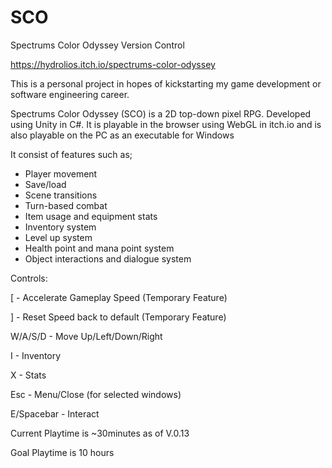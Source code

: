 # SCO
Spectrums Color Odyssey Version Control

https://hydrolios.itch.io/spectrums-color-odyssey

This is a personal project in hopes of kickstarting my game development or software engineering career.

Spectrums Color Odyssey (SCO) is a 2D top-down pixel RPG. Developed using Unity in C#. It is playable in the browser using WebGL in itch.io and is also playable on the PC as an executable for Windows

It consist of features such as; 
- Player movement
- Save/load
- Scene transitions
- Turn-based combat
- Item usage and equipment stats
- Inventory system
- Level up system
- Health point and mana point system
- Object interactions and dialogue system

Controls:

[ - Accelerate Gameplay Speed (Temporary Feature)

] - Reset Speed back to default (Temporary Feature)

W/A/S/D - Move Up/Left/Down/Right

I - Inventory

X - Stats

Esc - Menu/Close (for selected windows)

E/Spacebar - Interact

Current Playtime is ~30minutes as of V.0.13

Goal Playtime is 10 hours
